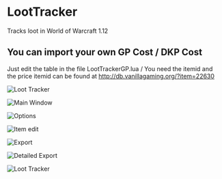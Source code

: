 # LootTracker
Tracks loot in World of Warcraft 1.12

## You can import your own GP Cost / DKP Cost
Just edit the table in the file LootTrackerGP.lua / You need the itemid and the price
itemid can be found at http://db.vanillagaming.org/?item=22630


![Loot Tracker](http://i.imgur.com/2qmbKss.jpg "Loot Tracker")

![Main Window](http://i.imgur.com/F8FXaB0.jpg "Main Window")

![Options](http://i.imgur.com/3yPSkCj.jpg "Options")

![Item edit](http://i.imgur.com/1zmQS4r.jpg "Item edit")

![Export](http://i.imgur.com/Qf9ECzS.jpg "Export")

![Detailed Export](http://i.imgur.com/ZG8POmH.jpg "Detailed Export")

![Loot Tracker](http://i.imgur.com/2qmbKss.jpg "Loot Tracker")
